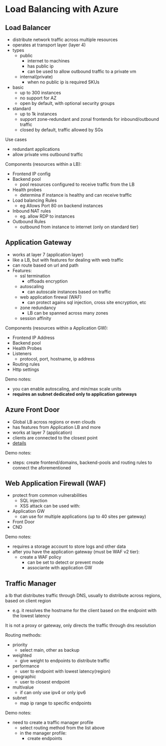 # Load Balancing with Azure

## Load Balancer
- distribute network traffic across multiple resources
- operates at transport layer (layer 4)
- types
  - public
    - internet to machines
	- has public ip
	- can be used to allow outbound traffic to a private vm 
  - internal(private)
    - when no public ip is required
SKUs
- basic
  - up to 300 instances
  - no support for AZ
  - open by default, with optional security groups
- standard
  - up to 1k instances
  - support zone-redundant and zonal frontends for inbound/outbound traffic
  - closed by default, traffic allowed by SGs

Use cases
- redundant applications
- allow private vms outbound traffic

Components (resources within a LB):
- Frontend IP config
- Backend pool
  - pool resources configured to receive traffic from the LB
- Health probes
  - determina if instance is healthy and can receive traffic
- Load balancing Rules
  - eg Allows Port 80 on backend instances
- Inbound NAT rules
  - eg. allow RDP to instances
- Outbound Rules
  - outbound from instance to internet (only on standard tier)

## Application Gateway
- works at layer 7 (application layer)
- like a LB, but with features for dealing with web traffic
- can route based on url and path
- Features:
  - ssl termination
    - offloads encryption
  - autoscaling
    - can autoscale instances based on traffic
  - web application firewal (WAF)
    - can protect agains sql injection, cross site encryption, etc
  - zone redundancy
    - LB can be spanned across many zones
  - session affinity

Components (resources within a Application GW):
- Frontend IP Address
- Backend pool
- Health Probes
- Listeners
  - protocol, port, hostname, ip address
- Routing rules
- Http settings

Demo notes:
- you can enable autoscaling, and min/max scale units
- __requires an subnet dedicated only to application gateways__

## Azure Front Door
- Global LB across regions or even clouds
- has features from Application LB and more
- works at layer 7 (application)
- clients are connected to the closest point
- [details](https://docs.microsoft.com/en-us/azure/frontdoor/front-door-overview)

Demo notes:
- steps: create frontend/domains, backend-pools and routing rules to connect the aforementioned

## Web Application Firewall (WAF)
- protect from common vulnerabilities 
  - SQL injection
  - XSS attack
can be used with:
- Application GW
  - can use for multiple applications (up to 40 sites per gateway)
- Front Door
- CND

Demo notes:
- requires a storage account to store logs and other data
- after you have the application gateway (must be WAF v2 tier):
  - create a WAF policy
    - can be set to detect or prevent mode
	- associante with application GW

## Traffic Manager
a lb that distributes traffic through DNS, usually to distribute across regions, based on client region
- e.g. it resolves the hostname for the client based on the endpoint with the lowest latency

It is not a proxy or gateway, only directs the traffic through dns resolution

Routing methods:
- priority
  - select main, other as backup
- weighted
  - give weight to endpoints to distribute traffic
- performance
  - user to endpoint with lowest latency(region)
- geographic
  - user to closest endpoint
- multivalue
  - if can only use ipv4 or only ipv6
- subnet
  - map ip range to specific endpoints

Demo notes:
- need to create a traffic manager profile
  - select routing method from the list above
  - in the manager profile:
    - create endpoints
